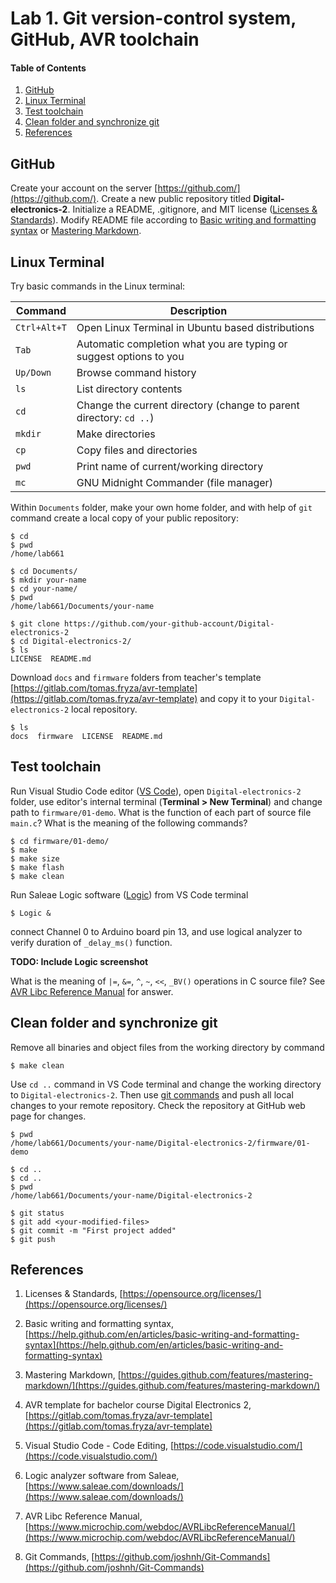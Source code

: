 
# Lab 1. Git version-control system, GitHub, AVR toolchain

#### Table of Contents

1. [GitHub](#GitHub)
2. [Linux Terminal](#Linux-Terminal)
3. [Test toolchain](#Test-toolchain)
4. [Clean folder and synchronize git](#Clean-folder-and-synchronize-git)
4. [References](#references)


## GitHub

Create your account on the server [https://github.com/](https://github.com/). Create a new public repository titled **Digital-electronics-2**. Initialize a README, .gitignore, and MIT license ([Licenses & Standards](https://opensource.org/licenses/)). Modify README file according to [Basic writing and formatting syntax](https://help.github.com/en/articles/basic-writing-and-formatting-syntax) or [Mastering Markdown](https://guides.github.com/features/mastering-markdown/).


## Linux Terminal

Try basic commands in the Linux terminal:

| **Command** | **Description** |
| ----------- | --------------- |
| `Ctrl+Alt+T` | Open Linux Terminal in Ubuntu based distributions
| `Tab` | Automatic completion what you are typing or suggest options to you
| `Up/Down` | Browse command history
| `ls` | List directory contents
| `cd` | Change the current directory (change to parent directory: `cd ..`)
| `mkdir` | Make directories
| `cp` | Copy files and directories
| `pwd` | Print name of current/working directory
| `mc` | GNU Midnight Commander (file manager)

Within `Documents` folder, make your own home folder, and with help of `git` command create a local copy of your public repository:

```console
$ cd
$ pwd
/home/lab661

$ cd Documents/
$ mkdir your-name
$ cd your-name/
$ pwd
/home/lab661/Documents/your-name

$ git clone https://github.com/your-github-account/Digital-electronics-2
$ cd Digital-electronics-2/
$ ls
LICENSE  README.md
```

Download `docs` and `firmware` folders from teacher's template [https://gitlab.com/tomas.fryza/avr-template](https://gitlab.com/tomas.fryza/avr-template) and copy it to your `Digital-electronics-2` local repository.

```console
$ ls
docs  firmware  LICENSE  README.md
```


## Test toolchain

Run Visual Studio Code editor ([VS Code](https://code.visualstudio.com/)), open `Digital-electronics-2` folder, use editor's internal terminal (**Terminal > New Terminal**) and change path to `firmware/01-demo`. What is the function of each part of source file `main.c`? What is the meaning of the following commands?

```console
$ cd firmware/01-demo/
$ make
$ make size
$ make flash
$ make clean
```

Run Saleae Logic software ([Logic](https://www.saleae.com/downloads/)) from VS Code terminal

```console
$ Logic &
```

connect Channel 0 to Arduino board pin 13, and use logical analyzer to verify duration of `_delay_ms()` function.

**TODO: Include Logic screenshot**

What is the meaning of `|=`, `&=`, `^`, `~`, `<<`, `_BV()` operations in C source file? See [AVR Libc Reference Manual](https://www.microchip.com/webdoc/AVRLibcReferenceManual/) for answer.


## Clean folder and synchronize git

Remove all binaries and object files from the working directory by command

```console
$ make clean
```

Use `cd ..` command in VS Code terminal and change the working directory to `Digital-electronics-2`. Then use [git commands](https://github.com/joshnh/Git-Commands) and push all local changes to your remote repository. Check the repository at GitHub web page for changes.

```console
$ pwd
/home/lab661/Documents/your-name/Digital-electronics-2/firmware/01-demo

$ cd ..
$ cd ..
$ pwd
/home/lab661/Documents/your-name/Digital-electronics-2

$ git status
$ git add <your-modified-files>
$ git commit -m "First project added"
$ git push
```


## References

1. Licenses & Standards, [https://opensource.org/licenses/](https://opensource.org/licenses/)

2. Basic writing and formatting syntax, [https://help.github.com/en/articles/basic-writing-and-formatting-syntax](https://help.github.com/en/articles/basic-writing-and-formatting-syntax)

3. Mastering Markdown, [https://guides.github.com/features/mastering-markdown/](https://guides.github.com/features/mastering-markdown/)

4. AVR template for bachelor course Digital Electronics 2, [https://gitlab.com/tomas.fryza/avr-template](https://gitlab.com/tomas.fryza/avr-template)

5. Visual Studio Code - Code Editing, [https://code.visualstudio.com/](https://code.visualstudio.com/)

6. Logic analyzer software from Saleae, [https://www.saleae.com/downloads/](https://www.saleae.com/downloads/)

7. AVR Libc Reference Manual, [https://www.microchip.com/webdoc/AVRLibcReferenceManual/](https://www.microchip.com/webdoc/AVRLibcReferenceManual/)

8. Git Commands, [https://github.com/joshnh/Git-Commands](https://github.com/joshnh/Git-Commands)
